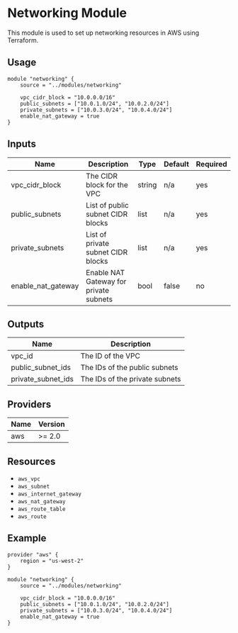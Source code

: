 # Networking Module

This module is used to set up networking resources in AWS using Terraform.

## Usage

```hcl
module "networking" {
    source = "../modules/networking"

    vpc_cidr_block = "10.0.0.0/16"
    public_subnets = ["10.0.1.0/24", "10.0.2.0/24"]
    private_subnets = ["10.0.3.0/24", "10.0.4.0/24"]
    enable_nat_gateway = true
}
```

## Inputs

| Name              | Description                          | Type   | Default | Required |
|-------------------|--------------------------------------|--------|---------|----------|
| vpc_cidr_block    | The CIDR block for the VPC           | string | n/a     | yes      |
| public_subnets    | List of public subnet CIDR blocks    | list   | n/a     | yes      |
| private_subnets   | List of private subnet CIDR blocks   | list   | n/a     | yes      |
| enable_nat_gateway| Enable NAT Gateway for private subnets | bool   | false   | no       |

## Outputs

| Name          | Description                      |
|---------------|----------------------------------|
| vpc_id        | The ID of the VPC                |
| public_subnet_ids | The IDs of the public subnets |
| private_subnet_ids| The IDs of the private subnets|

## Providers

| Name | Version |
|------|---------|
| aws  | >= 2.0  |

## Resources

- `aws_vpc`
- `aws_subnet`
- `aws_internet_gateway`
- `aws_nat_gateway`
- `aws_route_table`
- `aws_route`

## Example

```hcl
provider "aws" {
    region = "us-west-2"
}

module "networking" {
    source = "../modules/networking"

    vpc_cidr_block = "10.0.0.0/16"
    public_subnets = ["10.0.1.0/24", "10.0.2.0/24"]
    private_subnets = ["10.0.3.0/24", "10.0.4.0/24"]
    enable_nat_gateway = true
}
```

